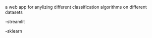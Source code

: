 a web app for anylizing different classification algorithms on different datasets

-streamlit

-sklearn
